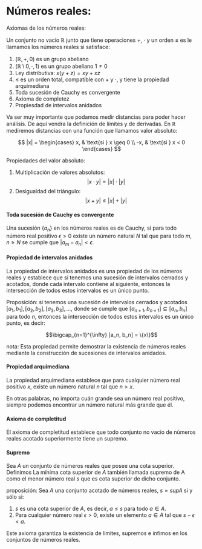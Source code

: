 # Números reales:

Axiomas de los números reales:

Un conjunto no vacío $\mathbb{R}$ junto que tiene operaciones $+$, $\cdot$ y un orden $\leq$ es le llamamos los números reales si satisface:

1. $(\mathbb{R},+,0)$ es un grupo abeliano
2. $(\mathbb{R} \setminus { 0}, \cdot, 1)$ es un grupo abeliano $1 \neq 0$
3. Ley distributiva: $x(y+z) = xy + xz$
4. $\leq$ es un orden total, compatible con $+$ y $\cdot$, y tiene la propiedad arquimediana
5. Toda sucesión de Cauchy es convergente
6. Axioma de completez
7. Propiesdad de intervalos anidados


Va ser muy importante que podamos medir distancias para poder hacer análisis. De aquí vendra la definición de límites y de derivadas. En $\mathbb{R}$ mediremos distancias con una función que llamamos valor absoluto:

$$
|x| = \begin{cases}
x, & \text{si } x \geq 0 \\
-x, & \text{si } x < 0
\end{cases}
$$

Propiedades del valor absoluto:
1. Multiplicación de valores absolutos:
 $$|x \cdot y| = |x| \cdot |y|$$
2. Desigualdad del triángulo: 
$$|x + y| \leq |x| + |y|$$



#### Toda sucesión de Cauchy es convergente

Una sucesión $\{a_n\}$ en los números reales es de Cauchy, si para todo número real positivo $\epsilon > 0$ existe un número natural $N$ tal que para todo $m, n \geq N$ se cumple que $|a_m - a_n| < \epsilon$.

#### Propiedad de intervalos anidados

La propiedad de intervalos anidados es una propiedad de los números reales y establece que si tenemos una sucesión de intervalos cerrados y acotados, donde cada intervalo contiene al siguiente, entonces la intersección de todos estos intervalos es un único punto.

Proposición: si tenemos una sucesión de intervalos cerrados y acotados $[a_1, b_1], [a_2, b_2], [a_3, b_3], \ldots$, donde se cumple que $[a_{n+1}, b_{n+1}] \subseteq [a_n, b_n]$ para todo $n$, entonces la intersección de todos estos intervalos es un único punto, es decir:

$$\bigcap_{n=1}^{\infty} [a_n, b_n] = \{x\}$$



nota: Esta propiedad permite demostrar la existencia de números reales mediante la construcción de sucesiones de intervalos anidados.


#### Propiedad arquimediana

La propiedad arquimediana establece que para cualquier número real positivo $x$, existe un número natural $n$ tal que $n > x$.

En otras palabras, no importa cuán grande sea un número real positivo, siempre podemos encontrar un número natural más grande que él.

#### Axioma de completitud

El axioma de completitud establece que todo conjunto no vacío de números reales acotado superiormente tiene un supremo.

#### Supremo

Sea $A$ un conjunto de números reales que posee una cota superior. Definimos La mínima cota superior de $A$ también llamada supremo de A como el menor número real $s$ que es cota superior de dicho conjunto.


proposición: Sea $A$ una conjunto acotado de números reales, $s = supA$ si y sólo si:

1. $s$ es una cota superior de $A$, es decir, $a \leq s$ para todo $a \in A$.
2. Para cualquier número real $\epsilon > 0$, existe un elemento $a \in A$ tal que $s - \epsilon < a$.

Este axioma  garantiza la existencia de límites, supremos e ínfimos en los conjuntos de números reales.